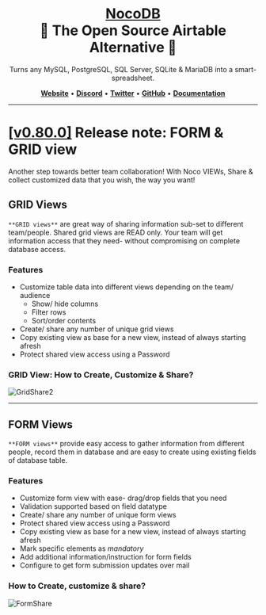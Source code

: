 
<h1 align="center" style="border-bottom: none">
    <b>
        <a href="https://www.nocodb.com">NocoDB</a><br>
    </b>
    🎃 The Open Source Airtable Alternative 🎃 <br>
</h1>

<p align="center">
Turns any MySQL, PostgreSQL, SQL Server, SQLite & MariaDB into a smart-spreadsheet.
</p>
<p align="center">
    <a href="http://www.nocodb.com"><b>Website</b></a> •
    <a href="https://discord.gg/5RgZmkW"><b>Discord</b></a> •
    <a href="https://twitter.com/nocodb"><b>Twitter</b></a> •
    <a href="https://github.com/nocodb/nocodb"><b>GitHub</b></a> •
    <a href="https://docs.nocodb.com/"><b>Documentation</b></a>
</p>

---------------------------------------------------------------------


# [[v0.80.0]](https://github.com/nocodb/nocodb/releases/tag/0.80.0) Release note: FORM & GRID view
Another step towards better team collaboration!
With Noco VIEWs, Share & collect customized data that you wish, the way you want!

## GRID Views
```**GRID views**``` are great way of sharing information sub-set to different team/people. Shared grid views are READ only. Your team will get information access that they need- without compromising on complete database access.

### Features
- Customize table data into different views depending on the team/ audience
  - Show/ hide columns
  - Filter rows
  - Sort/order contents
- Create/ share any number of unique grid views
- Copy existing view as base for a new view, instead of always starting afresh
- Protect shared view access using a Password

### GRID View: How to Create, Customize & Share?
![GridShare2](https://user-images.githubusercontent.com/86527202/138718592-f47136b8-ad83-426a-a3f2-ccb0fd8f6ab2.gif)


------------------------------------------

## FORM Views
```**FORM views**``` provide easy access to gather information from different people, record them in database and are easy to create using existing fields of database table. 

### Features
- Customize form view with ease- drag/drop fields that you need
- Validation supported based on field datatype
- Create/ share any number of unique form views
- Protect shared view access using a Password
- Copy existing view as base for a new view, instead of always starting afresh
- Mark specific elements as *mandatory*
- Add additional information/instruction for form fields
- Configure to get form submission updates over mail

### How to Create, customize & share?
![FormShare](https://user-images.githubusercontent.com/86527202/138718626-bc206278-0955-420b-95ca-d4261772b6ed.gif)

